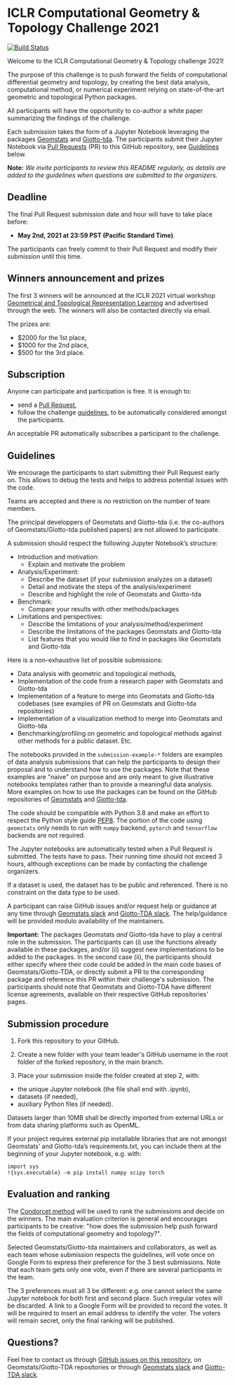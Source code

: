 # ICLR Computational Geometry & Topology Challenge 2021

[![Build Status](https://travis-ci.org/geomstats/challenge-iclr-2021.svg?branch=main)](https://travis-ci.org/geomstats/challenge-iclr-2021) 

Welcome to the ICLR Computational Geometry & Topology challenge 2021!

The purpose of this challenge is to push forward the fields of computational differential geometry and topology, by creating the best data analysis, computational method, or numerical experiment relying on state-of-the-art geometric and topological Python packages.

All participants will have the opportunity to co-author a white paper summarizing the findings of the challenge.

Each submission takes the form of a Jupyter Notebook leveraging the packages [Geomstats](https://github.com/geomstats/geomstats) and [Giotto-tda](https://github.com/giotto-ai/giotto-tda). The participants submit their Jupyter Notebook via [Pull Requests](https://github.com/geomstats/challenge-iclr-2021/pulls) (PR) to this GitHub repository, see [Guidelines](#guidelines) below.

**Note:** _We invite participants to review this README regularly, as details are added to the guidelines when questions are submitted to the organizers._


## Deadline

The final Pull Request submission date and hour will have to take place before:
- **May 2nd, 2021 at 23:59 PST (Pacific Standard Time)**. 

The participants can freely commit to their Pull Request and modify their submission until this time.

## Winners announcement and prizes

The first 3 winners will be announced at the ICLR 2021 virtual workshop [Geometrical and Topological Representation Learning](https://gt-rl.github.io/) and advertised through the web. The winners will also be contacted directly via email. 

The prizes are:
- $2000 for the 1st place,
- $1000 for the 2nd place,
- $500 for the 3rd place.
 
## Subscription

Anyone can participate and participation is free. It is enough to:
- send a [Pull Request](https://github.com/geomstats/challenge-iclr-2021/pulls),
- follow the challenge [guidelines](#guidelines),
to be automatically considered amongst the participants. 

An acceptable PR automatically subscribes a participant to the challenge.

## Guidelines

We encourage the participants to start submitting their Pull Request early on. This allows to debug the tests and helps to address potential issues with the code.

Teams are accepted and there is no restriction on the number of team members.

The principal developpers of Geomstats and Giotto-tda (i.e. the co-authors of Geomstats/Giotto-tda published papers) are not allowed to participate.

A submission should respect the following Jupyter Notebook’s structure:
- Introduction and motivation: 
    - Explain and motivate the problem
- Analysis/Experiment:
    - Describe the dataset (if your submission analyzes on a dataset)
    - Detail and motivate the steps of the analysis/experiment
    - Describe and highlight the role of Geomstats and Giotto-tda
- Benchmark:
    - Compare your results with other methods/packages
- Limitations and perspectives:
    - Describe the limitations of your analysis/method/experiment
    - Describe the limitations of the packages Geomstats and Giotto-tda
    - List features that you would like to find in packages like Geomstats and Giotto-tda

Here is a non-exhaustive list of possible submissions:
- Data analysis with geometric and topological methods,
- Implementation of the code from a research paper with Geomstats and Giotto-tda
- Implementation of a feature to merge into Geomstats and Giotto-tda codebases (see examples of PR on Geomstats and Giotto-tda repositories)
- Implementation of a visualization method to merge into Geomstats and Giotto-tda
- Benchmarking/profiling on geometric and topological methods against other methods for a public dataset.
Etc.

The notebooks provided in the `submission-example-*` folders are examples of data analysis submissions that can help the participants to design their proposal and to understand how to use the packages. Note that these examples are "naive" on purpose and are only meant to give illustrative notebooks templates rather than to provide a meaningful data analysis. More examples on how to use the packages can be found on the GitHub repositories of [Geomstats](https://github.com/geomstats/geomstats) and [Giotto-tda](https://github.com/giotto-ai/giotto-tda).

The code should be compatible with Python 3.8 and make an effort to respect the Python style guide [PEP8](https://www.python.org/dev/peps/pep-0008/). The portion of the code using `geomstats` only needs to run with `numpy` backend, `pytorch` and `tensorflow` backends are not required.

The Jupyter notebooks are automatically tested when a Pull Request is submitted. The tests have to pass. Their running time should not exceed 3 hours, although exceptions can be made by contacting the challenge organizers.

If a dataset is used, the dataset has to be public and referenced. There is no constraint on the data type to be used.

A participant can raise GitHub issues and/or request help or guidance at any time through [Geomstats slack](https://geomstats.slack.com/) and [Giotto-TDA slack](https://slack.giotto.ai/). The help/guidance will be provided modulo availability of the maintainers.

**Important:** The packages Geomstats *and* Giotto-tda have to play a central role in the submission. The participants can (i) use the functions already available in these packages, and/or (ii) suggest new implementations to be added to the packages. In the second case (ii), the participants should either specify where their code could be added in the main code bases of Geomstats/Giotto-TDA, or directly submit a PR to the corresponding package and reference this PR within their challenge's submission. The participants should note that Geomstats and Giotto-TDA have different license agreements, available on their respective GitHub repositories' pages.


## Submission procedure

1. Fork this repository to your GitHub.

2. Create a new folder with your team leader's GitHub username in the root folder of the forked repository, in the main branch.

3. Place your submission inside the folder created at step 2, with:
- the unique Jupyter notebook (the file shall end with .ipynb),
- datasets (if needed),
- auxiliary Python files (if needed).

Datasets larger than 10MB shall be directly imported from external URLs or from data sharing platforms such as OpenML.

If your project requires external pip installable libraries that are not amongst Geomstats’ and Giotto-tda’s requirements.txt, you can include them at the beginning of your Jupyter notebook, e.g. with:
```
import sys
!{sys.executable} -m pip install numpy scipy torch
```

## Evaluation and ranking

The [Condorcet method](https://en.wikipedia.org/wiki/Condorcet_method) will be used to rank the submissions and decide on the winners. The main evaluation criterion is general and encourages participants to be creative: "how does the submission help push forward the fields of computational geometry and topology?".

Selected Geomstats/Giotto-tda maintainers and collaborators, as well as each team whose submission respects the guidelines, will vote once on Google Form to express their preference for the 3 best submissions. Note that each team gets only one vote, even if there are several participants in the team.

The 3 preferences must all 3 be different: e.g. one cannot select the same Jupyter notebook for both first and second place. Such irregular votes will be discarded. A link to a Google Form will be provided to record the votes. It will be required to insert an email address to identify the voter. The voters will remain secret, only the final ranking will be published.

## Questions?

Feel free to contact us through [GitHub issues on this repository](https://github.com/geomstats/challenge-iclr-2021/issues), on Geomstats/Giotto-TDA repositories or through [Geomstats slack](https://geomstats.slack.com/) and [Giotto-TDA slack](https://slack.giotto.ai/).
